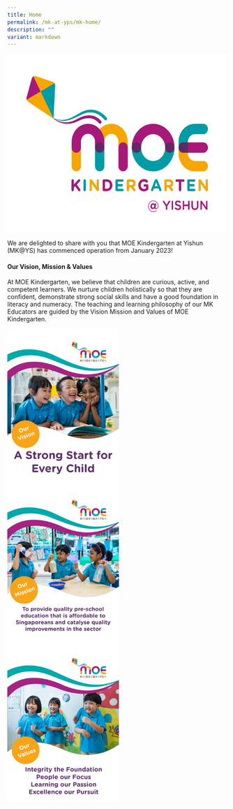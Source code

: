 ```yaml
---
title: Home
permalink: /mk-at-yps/mk-home/
description: ""
variant: markdown
---
```

<img src="/images/MK%20YPS/mkys_logo.jpg" style="width:560px;height:411px;" align="center">

We are delighted to share with you that MOE Kindergarten at Yishun (MK@YS) has commenced operation from January 2023!

#### **Our Vision, Mission &amp; Values**
At MOE Kindergarten, we believe that children are curious, active, and competent learners. We nurture children holistically so that they are confident, demonstrate strong social skills and have a good foundation in literacy and numeracy.
The teaching and learning philosophy of our MK Educators are guided by the Vision Mission and Values of MOE Kindergarten.

<img src="/images/MK%20YPS/Vision%20Mission%20Values/mk_vision_2021.jpg" alt="MK Brochure" style="float:left;margin-right:10px;width:256px;height:362px;"><img src="/images/MK%20YPS/Vision%20Mission%20Values/mk_mission_2021.jpg" alt="MK Brochure" style="float:left;margin-right:10px;width:256px;height:362px;"><img src="/images/MK%20YPS/Vision%20Mission%20Values/mk_values_2021.jpg" alt="MK Brochure" style="float:left;margin-right:10px;width:256px;height:362px;">